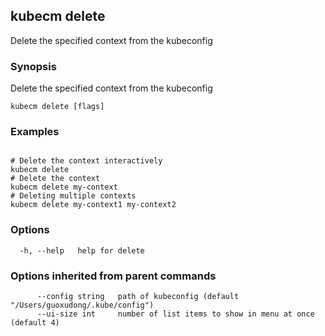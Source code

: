 ## kubecm delete

Delete the specified context from the kubeconfig

### Synopsis

Delete the specified context from the kubeconfig

```
kubecm delete [flags]
```

### Examples

```

# Delete the context interactively
kubecm delete
# Delete the context
kubecm delete my-context
# Deleting multiple contexts
kubecm delete my-context1 my-context2

```

### Options

```
  -h, --help   help for delete
```

### Options inherited from parent commands

```
      --config string   path of kubeconfig (default "/Users/guoxudong/.kube/config")
      --ui-size int     number of list items to show in menu at once (default 4)
```

